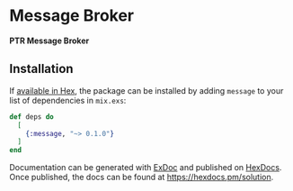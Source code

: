 # Message Broker

**PTR Message Broker**

## Installation

If [available in Hex](https://hex.pm/docs/publish), the package can be installed
by adding `message` to your list of dependencies in `mix.exs`:

```elixir
def deps do
  [
    {:message, "~> 0.1.0"}
  ]
end
```

Documentation can be generated with [ExDoc](https://github.com/elixir-lang/ex_doc)
and published on [HexDocs](https://hexdocs.pm). Once published, the docs can
be found at <https://hexdocs.pm/solution>.

